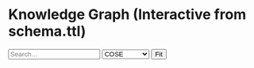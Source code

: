 # Knowledge Graph (Interactive from schema.ttl)

<div class="toolbar">
  <input id="searchBox" placeholder="Search…" />
  <select id="layoutSelect">
    <option value="cose">COSE</option>
    <option value="fcose">fCOSE</option>
    <option value="concentric">Concentric</option>
    <option value="breadthfirst">Breadth-first</option>
    <option value="grid">Grid</option>
  </select>
  <button id="btnFit">Fit</button>
</div>

<div id="cy"></div>

<script>
document.addEventListener('DOMContentLoaded', () => {
  if (typeof KG_ELEMENTS === 'undefined') {
    document.getElementById('cy').innerText = 'KG_ELEMENTS not found. Run the generator.';
    return;
  }
  const cy = cytoscape({
    container: document.getElementById('cy'),
    elements: KG_ELEMENTS,
    wheelSensitivity: 0.2,
    style: [
      { selector: 'node', style: {
        'label': 'data(label)',
        'shape': 'round-rectangle',
        'text-wrap': 'wrap',
        'text-max-width': '160px',
        'padding': '8px', 'font-size': '12px',
        'background-color': '#e3f2fd', 'border-color': '#90caf9', 'border-width': 1
      }},
      { selector: 'node[group = "Datatype"]', style: {
        'background-color': '#fff8e1', 'border-color': '#ffe082'
      }},
      { selector: 'edge', style: {
        'label': 'data(label)',
        'curve-style': 'bezier',
        'target-arrow-shape': 'triangle',
        'line-color': '#b0bec5', 'target-arrow-color': '#b0bec5',
        'font-size': '10px',
        'text-background-color': '#fff',
        'text-background-opacity': 0.85,
        'text-background-padding': 2
      }},
      { selector: 'edge.subclass', style: { 'line-style': 'dashed', 'opacity': 0.6 } },
      { selector: ':selected', style: {
        'border-width': 3, 'border-color': '#1565c0',
        'line-color': '#1565c0', 'target-arrow-color': '#1565c0'
      }},
      { selector: '.faded', style: { 'opacity': 0.15 } }
    ],
    layout: { name: 'cose', animate: false, idealEdgeLength: 140, nodeRepulsion: 8000 }
  });

  const fit = () => cy.fit(cy.elements(), 30);
  fit();

  document.getElementById('btnFit').onclick = fit;
  document.getElementById('layoutSelect').onchange = e =>
    cy.layout({ name: e.target.value, animate: false, idealEdgeLength: 140, nodeRepulsion: 8000 }).run();

  const box = document.getElementById('searchBox');
  let last = '';
  const clear = () => { cy.elements().removeClass('faded'); last=''; };
  box.addEventListener('input', () => {
    const q = box.value.trim().toLowerCase();
    if (!q) return clear();
    const matches = cy.nodes().filter(n => {
      const d = n.data();
      return [d.id, d.label, d.qname, d.group].filter(Boolean).some(x => String(x).toLowerCase().includes(q));
    });
    cy.elements().addClass('faded');
    matches.removeClass('faded'); matches.connectedEdges().removeClass('faded');
    matches.connectedEdges().connectedNodes().removeClass('faded');
    if (q !== last && matches.nonempty()) cy.animate({ fit: { eles: matches, padding: 50 }, duration: 200 });
    last = q;
  });

  cy.on('tap', 'node', e => cy.animate({ fit: { eles: e.target.closedNeighborhood(), padding: 60 }, duration: 200 }));
});
</script>

